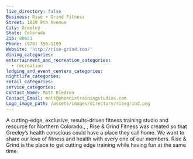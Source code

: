 ```yaml
---
live_directory: false
Business: Rise + Grind Fitness
Street: 1020 9th Avenue
City: Greeley
State: Colorado
Zip: 80631
Phone: (970) 356-1109
Website: 'http://rise-grind.com/'
dining_categories:
entertainment_and_recreation_categories:
  - recreation
lodging_and_event_centers_categories:
nightlife_categories:
retail_categories:
service_categories:
Contact_Name: Matt Biedron
Contact_Email: matt@phoenixtrainingstudios.com
Logo_image_path: /assets/images/directory/risegrind.png
---
```



A cutting-edge, exclusive, results-driven fitness training studio and resource for Northern Colorado., , Rise & Grind Fitness was created so that Greeley’s health conscious could have a place they call home. We want to share our love of fitness and health with every one of our members. Rise & Grind is the place to get cutting edge training while having fun at the same time.